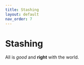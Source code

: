 ```yaml
---
title: Stashing
layout: default
nav_order: 7
---
```


# Stashing

All is *good* and **right** with the world.